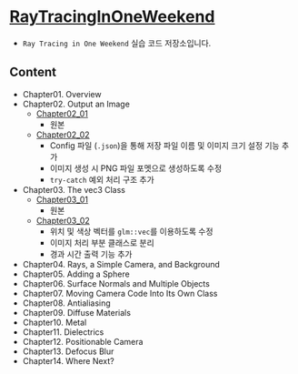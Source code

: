 # [RayTracingInOneWeekend](https://raytracing.github.io/books/RayTracingInOneWeekend.html)
- `Ray Tracing in One Weekend` 실습 코드 저장소입니다.

## Content
- Chapter01. Overview
- Chapter02. Output an Image
    - [Chapter02_01](./Chapter02/Chapter02_01/)
        - 원본
    - [Chapter02_02](./Chapter02/Chapter02_02/)
        - Config 파일 (`.json`)을 통해 저장 파일 이름 및 이미지 크기 설정 기능 추가
        - 이미지 생성 시 PNG 파일 포멧으로 생성하도록 수정
        - `try-catch` 예외 처리 구조 추가
- Chapter03. The vec3 Class
    - [Chapter03_01](./Chapter03/Chapter03_01/)
        - 원본
    - [Chapter03_02](./Chapter03/Chapter03_02/)
        - 위치 및 색상 벡터를 `glm::vec`를 이용하도록 수정
        - 이미지 처리 부분 클래스로 분리
        - 경과 시간 출력 기능 추가
- Chapter04. Rays, a Simple Camera, and Background
- Chapter05. Adding a Sphere
- Chapter06. Surface Normals and Multiple Objects
- Chapter07. Moving Camera Code Into Its Own Class
- Chapter08. Antialiasing
- Chapter09. Diffuse Materials
- Chapter10. Metal
- Chapter11. Dielectrics
- Chapter12. Positionable Camera
- Chapter13. Defocus Blur
- Chapter14. Where Next?